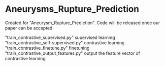 # Aneurysms_Rupture_Prediction

Created for "Aneurysm_Rupture_Prediction". Code will be released once our paper can be accepted.

"train_contrastive_supervised.py" supervised learning  
"train_contrastive_self-supervised.py" contrastive learning  
"train_contrastive_finetune.py" finetuning  
"train_contrastive_output_features.py" output the feature vector of contrastive learning
